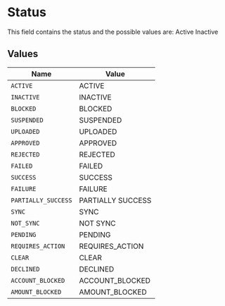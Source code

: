 # Status

This field contains the status and the possible values are:
Active
Inactive


## Values

| Name                | Value               |
| ------------------- | ------------------- |
| `ACTIVE`            | ACTIVE              |
| `INACTIVE`          | INACTIVE            |
| `BLOCKED`           | BLOCKED             |
| `SUSPENDED`         | SUSPENDED           |
| `UPLOADED`          | UPLOADED            |
| `APPROVED`          | APPROVED            |
| `REJECTED`          | REJECTED            |
| `FAILED`            | FAILED              |
| `SUCCESS`           | SUCCESS             |
| `FAILURE`           | FAILURE             |
| `PARTIALLY_SUCCESS` | PARTIALLY SUCCESS   |
| `SYNC`              | SYNC                |
| `NOT_SYNC`          | NOT SYNC            |
| `PENDING`           | PENDING             |
| `REQUIRES_ACTION`   | REQUIRES_ACTION     |
| `CLEAR`             | CLEAR               |
| `DECLINED`          | DECLINED            |
| `ACCOUNT_BLOCKED`   | ACCOUNT_BLOCKED     |
| `AMOUNT_BLOCKED`    | AMOUNT_BLOCKED      |